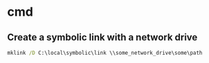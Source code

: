 # cmd

## Create a symbolic link with a network drive
```cmd
mklink /D C:\local\symbolic\link \\some_network_drive\some\path
```